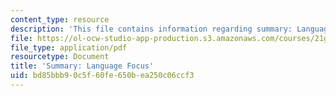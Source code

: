 ```yaml
---
content_type: resource
description: 'This file contains information regarding summary: Language focus.'
file: https://ol-ocw-studio-app-production.s3.amazonaws.com/courses/21g-228-advanced-workshop-in-writing-for-social-sciences-and-architecture-els-spring-2007/bd85bbb90c5f60fe650bea250c06ccf3_MIT21G.228S07_lang_focus.pdf
file_type: application/pdf
resourcetype: Document
title: 'Summary: Language Focus'
uid: bd85bbb9-0c5f-60fe-650b-ea250c06ccf3
---
```

